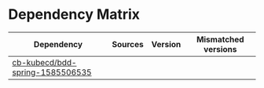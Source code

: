 # Dependency Matrix

Dependency | Sources | Version | Mismatched versions
---------- | ------- | ------- | -------------------
[cb-kubecd/bdd-spring-1585506535](https://github.com/cb-kubecd/bdd-spring-1585506535.git) |  | []() | 
